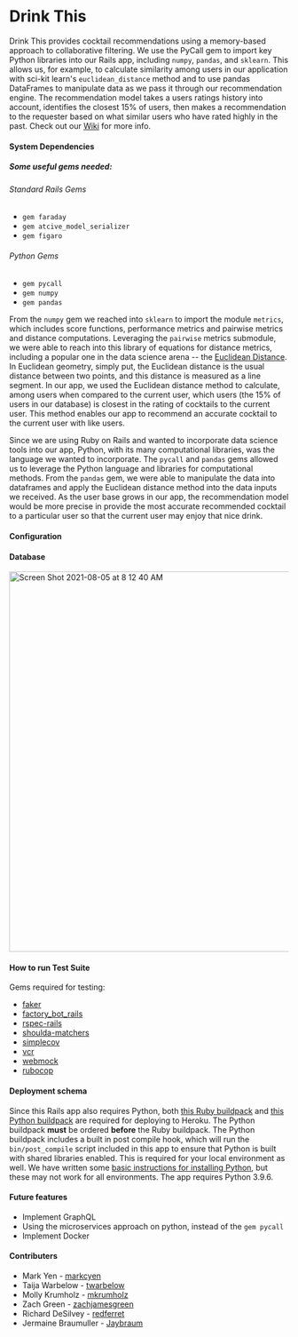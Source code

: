 # Drink This
<!-- logo here -->
<!-- badges here -->
<!-- badges for last commit, commit activity, state of the build, dependencies up to date -->
Drink This provides cocktail recommendations using a memory-based approach to collaborative filtering. We use the PyCall gem to import key Python libraries into our Rails app, including `numpy`, `pandas`, and `sklearn`. This allows us, for example, to calculate similarity among users in our application with sci-kit learn's `euclidean_distance` method and to use pandas DataFrames to manipulate data as we pass it through our recommendation engine. The recommendation model takes a users ratings history into account, identifies the closest 15% of users, then makes a recommendation to the requester based on what similar users who have rated highly in the past.
Check out our [Wiki](https://github.com/drink-this/drink-this-backend/wiki) for more info.
<!-- features, example of the ML code, link to demo vid, link to wiki homepage -->

#### System Dependencies
##### Some useful gems needed:

###### Standard Rails Gems
- `gem faraday`
- `gem atcive_model_serializer`
- `gem figaro`

###### Python Gems
- `gem pycall`
- `gem numpy`
- `gem pandas`

From the `numpy` gem we reached into `sklearn` to import the module `metrics`, which includes score functions, performance metrics and pairwise metrics and distance computations. Leveraging the `pairwise` metrics submodule, we were able to reach into this library of equations for distance metrics, including a popular one in the data science arena -- the [Euclidean Distance](https://en.wikipedia.org/wiki/Euclidean_distance). In Euclidean geometry, simply put, the Euclidean distance is the usual distance between two points, and this distance is measured as a line segment. In our app, we used the Euclidean distance method to calculate, among users when compared to the current user, which users (the 15% of users in our database) is closest in the rating of cocktails to the current user. This method enables our app to recommend an accurate cocktail to the current user with like users. 

Since we are using Ruby on Rails and wanted to incorporate data science tools into our app, Python, with its many computational libraries, was the language we wanted to incorporate. The `pycall` and `pandas` gems allowed us to leverage the Python language and libraries for computational methods. From the `pandas` gem, we were able to manipulate the data into dataframes and apply the Euclidean distance method into the data inputs we received. As the user base grows in our app, the recommendation model would be more precise in provide the most accurate recommended cocktail to a particular user so that the current user may enjoy that nice drink.
<!-- list of packages/gems etc that are used, link to wiki for this? -->

#### Configuration
<!-- cli to get project running, potentially file descriptions, maybe just link to wiki -->

#### Database
<img width="685" alt="Screen Shot 2021-08-05 at 8 12 40 AM" src="https://user-images.githubusercontent.com/10294841/128374788-a88a6835-a76b-44f1-9a8a-91c2dc9c3f11.png">
<!-- also explain dataset? -->

#### How to run Test Suite
<!-- link to wiki -->
Gems required for testing:
- [faker](https://github.com/faker-ruby/faker)
- [factory_bot_rails](https://github.com/thoughtbot/factory_bot_rails)
- [rspec-rails](https://github.com/rspec/rspec-rails)
- [shoulda-matchers](https://github.com/thoughtbot/shoulda-matchers)
- [simplecov](https://github.com/simplecov-ruby/simplecov)
- [vcr](https://github.com/vcr/vcr)
- [webmock](https://github.com/bblimke/webmock)
- [rubocop](https://github.com/rubocop/rubocop)

#### Deployment schema
<!-- touch on the sadness that is ruby+python -->
Since this Rails app also requires Python, both [this Ruby buildpack](https://elements.heroku.com/buildpacks/heroku/heroku-buildpack-ruby) and [this Python buildpack](https://elements.heroku.com/buildpacks/heroku/heroku-buildpack-python) are required for deploying to Heroku. The Python buildpack **must** be ordered **before** the Ruby buildpack. The Python buildpack includes a built in post compile hook, which will run the `bin/post_compile` script included in this app to ensure that Python is built with shared libraries enabled. This is required for your local environment as well. We have written some [basic instructions for installing Python](https://github.com/drink-this/drink-this-backend/wiki/Python-pyenv-Installation), but these may not work for all environments. The app requires Python 3.9.6.

#### Future features
- Implement GraphQL
- Using the microservices approach on python, instead of the `gem pycall`
- Implement Docker

#### Contributers
<!-- each of us with links to github and linked in profiles -->
  * Mark Yen - [markcyen](https://github.com/markcyen)
  * Taija Warbelow - [twarbelow](https://github.com/twarbelow)
  * Molly Krumholz - [mkrumholz](https://github.com/mkrumholz)
  * Zach Green - [zachjamesgreen](https://github.com/zachjamesgreen)
  * Richard DeSilvey - [redferret](https://github.com/redferret)
  * Jermaine Braumuller - [Jaybraum](https://github.com/Jaybraum)
